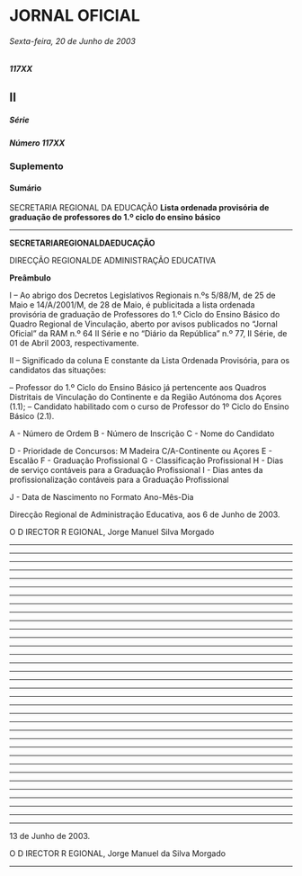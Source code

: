 # JORNAL OFICIAL


###### Sexta-feira, 20 de Junho de 2003

##### 117XX


## **II**

##### **Série**


##### Número 117XX


### **Suplemento**

#### **Sumário**

SECRETARIA REGIONAL DA EDUCAÇÃO
**Lista ordenada provisória de graduação de professores do 1.º ciclo do ensino básico**




---

**SECRETARIAREGIONALDAEDUCAÇÃO**


DIRECÇÃO REGIONALDE ADMINISTRAÇÃO EDUCATIVA


**Preâmbulo**


I – Ao abrigo dos Decretos Legislativos Regionais n.ºs
5/88/M, de 25 de Maio e 14/A/2001/M, de 28 de
Maio, é publicitada a lista ordenada provisória de
graduação de Professores do 1.º Ciclo do Ensino
Básico do Quadro Regional de Vinculação, aberto
por avisos publicados no “Jornal Oficial” da RAM
n.º 64 II Série e no “Diário da República” n.º 77, II
Série, de 01 de Abril 2003, respectivamente.


II – Significado da coluna E constante da Lista Ordenada
Provisória, para os candidatos das situações:

–
Professor do 1.º Ciclo do Ensino Básico já
pertencente aos Quadros Distritais de
Vinculação do Continente e da Região
Autónoma dos Açores (1.1);
– Candidato habilitado com o curso de
Professor do 1º Ciclo do Ensino Básico (2.1).



A - Número de Ordem
B - Número de Inscrição
C - Nome do Candidato

D - Prioridade de Concursos: M Madeira C/A-Continente ou Açores
E - Escalão
F - Graduação Profissional
G - Classificação Profissional
H - Dias de serviço contáveis para a
Graduação Profissional
I - Dias antes da profissionalização
contáveis para a Graduação Profissional

J - Data de Nascimento no Formato 
Ano-Mês-Dia


Direcção Regional de Administração Educativa, aos 6 de
Junho de 2003.


O D IRECTOR R EGIONAL, Jorge Manuel Silva Morgado




---



---



---



---



---



---



---



---



---



---



---



---



---



---



---



---



---



---



---



---



---



---



---



---



---



---



---



---



---



---



---



---



---



---

13 de Junho de 2003.


O D IRECTOR R EGIONAL, Jorge Manuel da Silva Morgado




---
